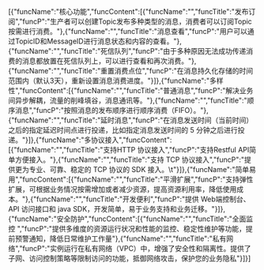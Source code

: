 [{"funcName":"核心功能","funcContent":[{"funcName":"","funcTitle":"发布订阅","funcP":"生产者可以创建Topic发布多种类型的消息，消费者可以订阅Topic按需进行消费。"},{"funcName":"","funcTitle":"消息查看","funcP":"用户可以通过TopicID和MessageID进行消息状态和内容的查看。"},{"funcName":"","funcTitle":"死信队列","funcP":"由于多种原因无法成功传递消费的消息都放置在死信队列上，可以进行查看和再次消费。"},{"funcName":"","funcTitle":"重置消费点位","funcP":"在消息持久化存储的时间范围内（默认3天），重新设置消息消费进度。"}]},{"funcName":"多样性","funcContent":[{"funcName":"","funcTitle":"普通消息","funcP":"解决业务间异步解耦，流量的削峰填谷，消息通讯等。"},{"funcName":"","funcTitle":"顺序消息","funcP":"按照消息的发布顺序进行顺序消费（FIFO）。"},{"funcName":"","funcTitle":"延时消息","funcP":"在消息发送时间（当前时间）之后的指定延迟时间点进行投递，比如指定消息发送时间的 5 分钟之后进行投递。"}]},{"funcName":"多协议接入","funcContent":[{"funcName":"","funcTitle":"支持HTTP 协议接入","funcP":"支持Restful API简单方便接入。"},{"funcName":"","funcTitle":"支持 TCP 协议接入","funcP":"提供更为专业、可靠、稳定的 TCP 协议的 SDK 接入。\t"}]},{"funcName":"简单易用","funcContent":[{"funcName":"","funcTitle":"平滑扩展","funcP":"支持弹性扩展，可根据业务情况按需增加或者减少资源，提高资源利用率，降低使用成本。"},{"funcName":"","funcTitle":"开发便利","funcP":"提供 Web端控制台、API 访问接口和 java SDK，开发简单，易于业务支持和业务迁移。"}]},{"funcName":"安全防护","funcContent":[{"funcName":"","funcTitle":"全面监控 ","funcP":"提供多维度的资源运行状况和性能的监控、稳定性维护等功能，提前预警通知，降低日常维护工作量"},{"funcName":"","funcTitle":"私有网络","funcP":"实例运行在私有网络（VPC）中，增强了安全性和隔离性。提供了子网、访问控制策略等限制访问的功能，抵御网络攻击，保护您的业务隐私"}]}]